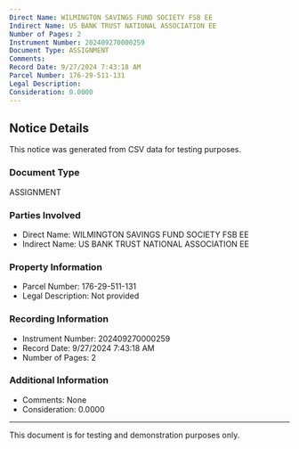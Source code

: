 ```yaml
---
Direct Name: WILMINGTON SAVINGS FUND SOCIETY FSB EE
Indirect Name: US BANK TRUST NATIONAL ASSOCIATION EE
Number of Pages: 2
Instrument Number: 202409270000259
Document Type: ASSIGNMENT
Comments: 
Record Date: 9/27/2024 7:43:18 AM
Parcel Number: 176-29-511-131
Legal Description: 
Consideration: 0.0000
---
```


## Notice Details

This notice was generated from CSV data for testing purposes.

### Document Type
ASSIGNMENT

### Parties Involved
- Direct Name: WILMINGTON SAVINGS FUND SOCIETY FSB EE
- Indirect Name: US BANK TRUST NATIONAL ASSOCIATION EE

### Property Information
- Parcel Number: 176-29-511-131
- Legal Description: Not provided

### Recording Information
- Instrument Number: 202409270000259
- Record Date: 9/27/2024 7:43:18 AM
- Number of Pages: 2

### Additional Information
- Comments: None
- Consideration: 0.0000

---

This document is for testing and demonstration purposes only.
